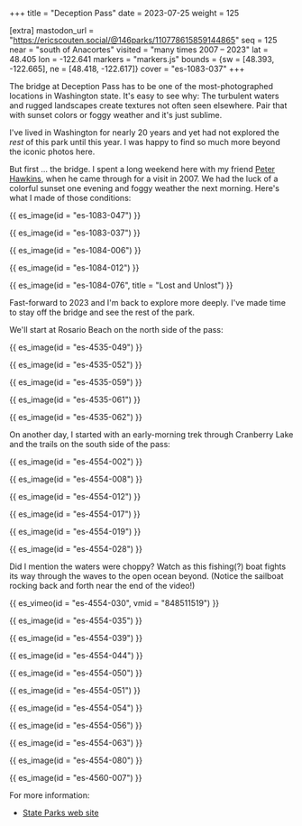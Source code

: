 +++
title = "Deception Pass"
date = 2023-07-25
weight = 125

[extra]
mastodon_url = "https://ericscouten.social/@146parks/110778615859144865"
seq = 125
near = "south of Anacortes"
visited = "many times 2007 – 2023"
lat = 48.405
lon = -122.641
markers = "markers.js"
bounds = {sw = [48.393, -122.665], ne = [48.418, -122.617]}
cover = "es-1083-037"
+++

The bridge at Deception Pass has to be one of the most-photographed locations in Washington state. It's easy to see why: The turbulent waters and rugged landscapes create textures not often seen elsewhere. Pair that with sunset colors or foggy weather and it's just sublime.

<!-- more -->

I've lived in Washington for nearly 20 years and yet had not explored the _rest_ of this park until this year. I was happy to find so much more beyond the iconic photos here.

But first ... the bridge. I spent a long weekend here with my friend [Peter Hawkins](https://www.phawkinsphoto.com), when he came through for a visit in 2007. We had the luck of a colorful sunset one evening and foggy weather the next morning. Here's what I made of those conditions:

{{ es_image(id = "es-1083-047") }}

{{ es_image(id = "es-1083-037") }}

{{ es_image(id = "es-1084-006") }}

{{ es_image(id = "es-1084-012") }}

{{ es_image(id = "es-1084-076", title = "Lost and Unlost") }}

Fast-forward to 2023 and I'm back to explore more deeply. I've made time to stay off the bridge and see the rest of the park. 

We'll start at Rosario Beach on the north side of the pass:

{{ es_image(id = "es-4535-049") }}

{{ es_image(id = "es-4535-052") }}

{{ es_image(id = "es-4535-059") }}

{{ es_image(id = "es-4535-061") }}

{{ es_image(id = "es-4535-062") }}

On another day, I started with an early-morning trek through Cranberry Lake and the trails on the south side of the pass:

{{ es_image(id = "es-4554-002") }}

{{ es_image(id = "es-4554-008") }}

{{ es_image(id = "es-4554-012") }}

{{ es_image(id = "es-4554-017") }}

{{ es_image(id = "es-4554-019") }}

{{ es_image(id = "es-4554-028") }}

Did I mention the waters were choppy? Watch as this fishing(?) boat fights its way through the waves to the open ocean beyond. (Notice the sailboat rocking back and forth near the end of the video!)

{{ es_vimeo(id = "es-4554-030", vmid = "848511519") }}

{{ es_image(id = "es-4554-035") }}

{{ es_image(id = "es-4554-039") }}

{{ es_image(id = "es-4554-044") }}

{{ es_image(id = "es-4554-050") }}

{{ es_image(id = "es-4554-051") }}

{{ es_image(id = "es-4554-054") }}

{{ es_image(id = "es-4554-056") }}

{{ es_image(id = "es-4554-063") }}

{{ es_image(id = "es-4554-080") }}

{{ es_image(id = "es-4560-007") }}

For more information:

* [State Parks web site](https://www.parks.wa.gov/497/Deception-Pass)
